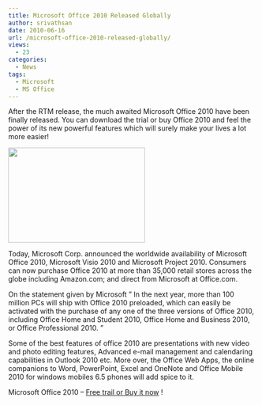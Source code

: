 ```yaml
---
title: Microsoft Office 2010 Released Globally
author: srivathsan
date: 2010-06-16
url: /microsoft-office-2010-released-globally/
views:
  - 23
categories:
  - News
tags:
  - Microsoft
  - MS Office
---
```

After the RTM release, the much awaited Microsoft Office 2010 have been finally released. You can download the trial or buy Office 2010 and feel the power of its new powerful features which will surely make your lives a lot more easier!

[<img class="aligncenter size-full wp-image-26885" title="office 2010" src="http://cdn.devilsworkshop.org/files/2010/06/office-2010.png" alt="" width="277" height="192" />][1]

Today, Microsoft Corp. announced the worldwide availability of Microsoft Office 2010, Microsoft Visio 2010 and Microsoft Project 2010. Consumers can now purchase Office 2010 at more than 35,000 retail stores across the globe including Amazon.com; and direct from Microsoft at Office.com.

On the statement given by Microsoft &#8221; In the next year, more than 100 million PCs will ship with Office 2010 preloaded, which can easily be activated with the purchase of any one of the three versions of Office 2010, including Office Home and Student 2010, Office Home and Business 2010, or Office Professional 2010. &#8221;

Some of the best features of office 2010 are presentations with new video and photo editing features, Advanced e-mail management and calendaring capabilities in Outlook 2010 etc. More over, the Office Web Apps, the online companions to Word, PowerPoint, Excel and OneNote and Office Mobile 2010 for windows mobiles 6.5 phones will add spice to it.

Microsoft Office 2010 &#8211; <a href="http://office.microsoft.com/en-us/" onclick="_gaq.push(['_trackEvent', 'outbound-article', 'http://office.microsoft.com/en-us/', 'Free trail or Buy it now']);" >Free trail or Buy it now</a> !

 [1]: http://cdn.devilsworkshop.org/files/2010/06/office-2010.png
